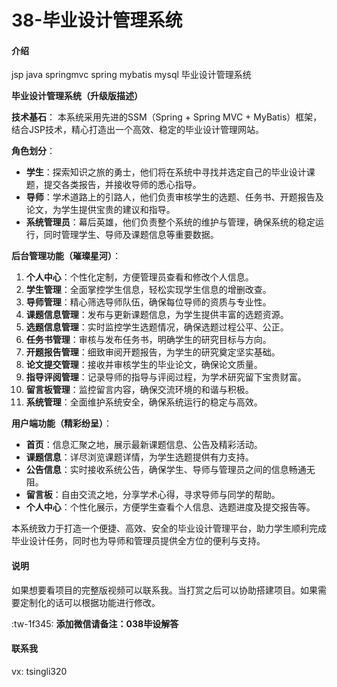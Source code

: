 # 38-毕业设计管理系统

#### 介绍
jsp  java  springmvc spring mybatis mysql 毕业设计管理系统

**毕业设计管理系统（升级版描述）**

**技术基石**：
本系统采用先进的SSM（Spring + Spring MVC + MyBatis）框架，结合JSP技术，精心打造出一个高效、稳定的毕业设计管理网站。

**角色划分**：
- **学生**：探索知识之旅的勇士，他们将在系统中寻找并选定自己的毕业设计课题，提交各类报告，并接收导师的悉心指导。
- **导师**：学术道路上的引路人，他们负责审核学生的选题、任务书、开题报告及论文，为学生提供宝贵的建议和指导。
- **系统管理员**：幕后英雄，他们负责整个系统的维护与管理，确保系统的稳定运行，同时管理学生、导师及课题信息等重要数据。

**后台管理功能（璀璨星河）**：
1. **个人中心**：个性化定制，方便管理员查看和修改个人信息。
2. **学生管理**：全面掌控学生信息，轻松实现学生信息的增删改查。
3. **导师管理**：精心筛选导师队伍，确保每位导师的资质与专业性。
4. **课题信息管理**：发布与更新课题信息，为学生提供丰富的选题资源。
5. **选题信息管理**：实时监控学生选题情况，确保选题过程公平、公正。
6. **任务书管理**：审核与发布任务书，明确学生的研究目标与方向。
7. **开题报告管理**：细致审阅开题报告，为学生的研究奠定坚实基础。
8. **论文提交管理**：接收并审核学生的毕业论文，确保论文质量。
9. **指导评阅管理**：记录导师的指导与评阅过程，为学术研究留下宝贵财富。
10. **留言板管理**：监控留言内容，确保交流环境的和谐与积极。
11. **系统管理**：全面维护系统安全，确保系统运行的稳定与高效。

**用户端功能（精彩纷呈）**：
- **首页**：信息汇聚之地，展示最新课题信息、公告及精彩活动。
- **课题信息**：详尽浏览课题详情，为学生选题提供有力支持。
- **公告信息**：实时接收系统公告，确保学生、导师与管理员之间的信息畅通无阻。
- **留言板**：自由交流之地，分享学术心得，寻求导师与同学的帮助。
- **个人中心**：个性化展示，方便学生查看个人信息、选题进度及提交报告等。

本系统致力于打造一个便捷、高效、安全的毕业设计管理平台，助力学生顺利完成毕业设计任务，同时也为导师和管理员提供全方位的便利与支持。


#### 说明
如果想要看项目的完整版视频可以联系我。当打赏之后可以协助搭建项目。如果需要定制化的话可以根据功能进行修改。

:tw-1f345: **添加微信请备注：038毕设解答** 

#### 联系我
vx: tsingli320
